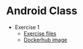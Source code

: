 # Android Class

- Exercise 1
  - [Exercise files](./exercise1/README.md)
  - [Dockerhub image](https://hub.docker.com/repository/docker/ushka1/android-class-exercise-1/general)
